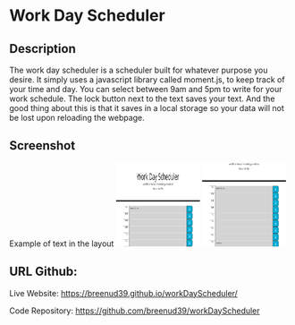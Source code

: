# Work Day Scheduler

## Description

The work day scheduler is a scheduler built for whatever purpose you desire. It simply uses a javascript library called moment.js, to keep track of your time and day. You can select between 9am and 5pm to write for your work schedule. The lock button next to the text saves your text. And the good thing about this is that it saves in a local storage so your data will not be lost upon reloading the webpage.


## Screenshot
Example of text in the layout
<img src="https://github.com/breenud39/workDayScheduler/blob/main/Develop/img/topimg.PNG" height = "150" width = "150">
<img src="https://github.com/breenud39/workDayScheduler/blob/main/Develop/img/bottomimg.PNG" height = "150" width = "150">

## URL Github:

Live Website: https://breenud39.github.io/workDayScheduler/

Code Repository: https://github.com/breenud39/workDayScheduler
